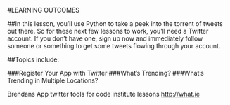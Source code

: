 #LEARNING OUTCOMES

##In this lesson, you’ll use Python to take a peek into the torrent of tweets out there. So for these next few lessons to work, you’ll need a Twitter account. If you don’t have one, sign up now and immediately follow someone or something to get some tweets flowing through your account.

##Topics include:

###Register Your App with Twitter
###What’s Trending?
###What’s Trending in Multiple Locations?

Brendans App
twitter tools for code institute lessons
http://what.ie
